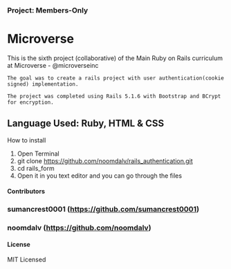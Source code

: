 ### Project: Members-Only

# Microverse

This is the sixth project (collaborative) of the Main Ruby on Rails curriculum at Microverse - @microverseinc

    The goal was to create a rails project with user authentication(cookie signed) implementation.

    The project was completed using Rails 5.1.6 with Bootstrap and BCrypt for encryption.

## Language Used: Ruby, HTML & CSS

How to install

1. Open Terminal
2. git clone https://github.com/noomdalv/rails_authentication.git
3. cd rails_form
4. Open it in you text editor and you can go through the files


#### Contributors
### sumancrest0001 (https://github.com/sumancrest0001)

### noomdalv (https://github.com/noomdalv)


#### License

MIT Licensed
